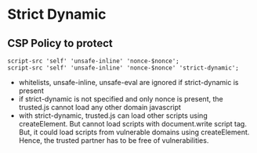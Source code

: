 # Strict Dynamic

## CSP Policy to protect

```
script-src 'self' 'unsafe-inline' 'nonce-$nonce';
script-src 'self' 'unsafe-inline' 'nonce-$nonce' 'strict-dynamic';
```

* whitelists, unsafe-inline, unsafe-eval are ignored if strict-dynamic is
  present
* if strict-dynamic is not specified and only nonce is present, the trusted.js
  cannot load any other domain javascript
* with strict-dynamic, trusted.js can load other scripts using createElement.
  But cannot load scripts with document.write script tag. But, it could load
  scripts from vulnerable domains using createElement. Hence, the trusted
  partner has to be free of vulnerabilities.
